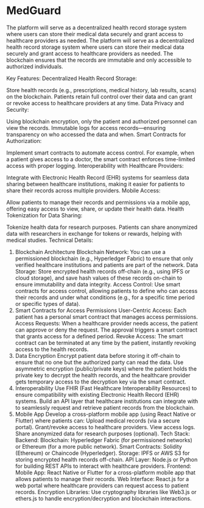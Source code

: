# MedGuard
The platform will serve as a decentralized health record storage system where users can store their medical data securely and grant access to healthcare providers as needed.
The platform will serve as a decentralized health record storage system where users can store their medical data securely and grant access to healthcare providers as needed. The blockchain ensures that the records are immutable and only accessible to authorized individuals.

Key Features:
Decentralized Health Record Storage:

Store health records (e.g., prescriptions, medical history, lab results, scans) on the blockchain.
Patients retain full control over their data and can grant or revoke access to healthcare providers at any time.
Data Privacy and Security:

Using blockchain encryption, only the patient and authorized personnel can view the records.
Immutable logs for access records—ensuring transparency on who accessed the data and when.
Smart Contracts for Authorization:

Implement smart contracts to automate access control. For example, when a patient gives access to a doctor, the smart contract enforces time-limited access with proper logging.
Interoperability with Healthcare Providers:

Integrate with Electronic Health Record (EHR) systems for seamless data sharing between healthcare institutions, making it easier for patients to share their records across multiple providers.
Mobile Access:

Allow patients to manage their records and permissions via a mobile app, offering easy access to view, share, or update their health data.
Health Tokenization for Data Sharing:

Tokenize health data for research purposes. Patients can share anonymized data with researchers in exchange for tokens or rewards, helping with medical studies.
Technical Details:
1. Blockchain Architecture
Blockchain Network: You can use a permissioned blockchain (e.g., Hyperledger Fabric) to ensure that only verified healthcare institutions and patients are part of the network.
Data Storage: Store encrypted health records off-chain (e.g., using IPFS or cloud storage), and save hash values of these records on-chain to ensure immutability and data integrity.
Access Control: Use smart contracts for access control, allowing patients to define who can access their records and under what conditions (e.g., for a specific time period or specific types of data).
2. Smart Contracts for Access Permissions
User-Centric Access: Each patient has a personal smart contract that manages access permissions.
Access Requests: When a healthcare provider needs access, the patient can approve or deny the request. The approval triggers a smart contract that grants access for a defined period.
Revoke Access: The smart contract can be terminated at any time by the patient, instantly revoking access to the health records.
3. Data Encryption
Encrypt patient data before storing it off-chain to ensure that no one but the authorized party can read the data.
Use asymmetric encryption (public/private keys) where the patient holds the private key to decrypt the health records, and the healthcare provider gets temporary access to the decryption key via the smart contract.
4. Interoperability
Use FHIR (Fast Healthcare Interoperability Resources) to ensure compatibility with existing Electronic Health Record (EHR) systems.
Build an API layer that healthcare institutions can integrate with to seamlessly request and retrieve patient records from the blockchain.
5. Mobile App
Develop a cross-platform mobile app (using React Native or Flutter) where patients can:
Upload medical records (via a secure portal).
Grant/revoke access to healthcare providers.
View access logs.
Share anonymized data for research purposes (optional).
Tech Stack:
Backend:
Blockchain: Hyperledger Fabric (for permissioned networks) or Ethereum (for a more public network).
Smart Contracts: Solidity (Ethereum) or Chaincode (Hyperledger).
Storage: IPFS or AWS S3 for storing encrypted health records off-chain.
API Layer: Node.js or Python for building REST APIs to interact with healthcare providers.
Frontend:
Mobile App: React Native or Flutter for a cross-platform mobile app that allows patients to manage their records.
Web Interface: React.js for a web portal where healthcare providers can request access to patient records.
Encryption Libraries: Use cryptography libraries like Web3.js or ethers.js to handle encryption/decryption and blockchain interactions.
